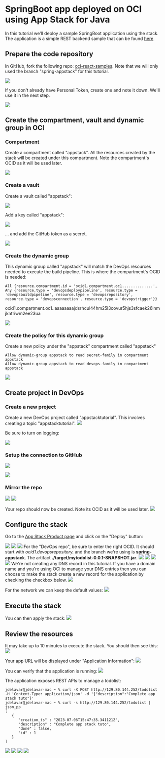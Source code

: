 # SpringBoot app deployed on OCI using App Stack for Java

In this tutorial we'll deploy a sample SpringBoot application using the stack. The application is a simple REST backend sample that can be found [here](https://github.com/oracle/oci-react-samples/tree/spring-appstack).

## Prepare the code repository

In GitHub, fork the following repo: [oci-react-samples](https://github.com/oracle/oci-react-samples/tree/spring-appstack). Note that we will only used the branch "spring-appstack" for this tutorial.

![](./screenshots/1_springbootrepo.png)

If you don't already have Personal Token, create one and note it down. We'll use it in the next step.

![](./screenshots/2_githubtoken.png)

## Create the compartment, vault and dynamic group in OCI

### Compartment

Create a compartment called "appstack". All the resources created by the stack will be created under this compartment. Note the compartment's OCID as it will be used later.

![](./screenshots/3_compartment.png)

### Create a vault

Create a vault called "appstack":

![](./screenshots/4_vault.png)


Add a key called "appstack":

![](./screenshots/5_vault_createkey.png)

 ... and add the GitHub token as a secret.

![](./screenshots/6_vault_createsecret.png)

### Create the dynamic group

This dynamic group called "appstack" will match the DevOps resources needed to execute the build pipeline. This is where the compartment's OCID is needed:

```
All {resource.compartment.id = 'ocid1.compartment.oc1..............', Any {resource.type = 'devopsdeploypipeline', resource.type = 'devopsbuildpipeline', resource.type = 'devopsrepository', resource.type = 'devopsconnection', resource.type = 'devopstrigger'}}
```

ocid1.compartment.oc1..aaaaaaaajdsrhcul44hm25l3covur5hjs3sfcaek26inmjkntriwm2ee23ua

![](./screenshots/7_dynamicgroup.png)

### Create the policy for this dynamic group

Create a new policy under the "appstack" compartment called "appstack"
```
Allow dynamic-group appstack to read secret-family in compartment appstack
Allow dynamic-group appstack to read devops-family in compartment appstack
```

![](./screenshots/8_policy.png)

## Create project in DevOps

### Create a new project 

Create a new DevOps project called "appstacktutorial". This involves creating a topic "appstacktutorial".
![](./screenshots/9_devopsproject.png)

Be sure to turn on logging:

![](./screenshots/10_devopslogging.png)

### Setup the connection to GitHub

![](./screenshots/11_externalconnection.png)

![](./screenshots/12_validateexternalconnection.png)

### Mirror the repo

![](./screenshots/13_createrepo.png)
![](./screenshots/14_mirrorrepo.png)

Your repo should now be created. Note its OCID as it will be used later.
![](./screenshots/15_repo.png)

## Configure the stack

Go to the [App Stack Product page](https://github.com/oracle-quickstart/appstack) and click on the "Deploy" button:

![](./screenshots/16_stackbutton.png)
![](./screenshots/17_createstack.png)
![](./screenshots/18_generalconfig.png)
For the "DevOps repo", be sure to enter the right OCID. It should start with *ocid1.devopsrepository.* and the branch we're using is **spring-appstack**. The artifact **./target/mytodolist-0.0.1-SNAPSHOT.jar**.
![](./screenshots/19_appconfig.png)
![](./screenshots/20_apm.png)
![](./screenshots/21_db.png)
![](./screenshots/22_vault.png)
We're not creating any DNS record in this tutorial. If you have a domain name and you're using OCI to manage your DNS entries then you can choose to make the stack create a new record for the application by checking the checkbox below.
![](./screenshots/23_url.png)

For the network we can keep the default values:
![](./screenshots/24_network.png)

## Execute the stack

You can then apply the stack:
![](./screenshots/25_applystack.png)

## Review the resources

It may take up to 10 minutes to execute the stack. You should then see this:
![](./screenshots/26_stacksuccess.png)

Your app URL will be displayed under "Application Information":
![](./screenshots/27_appinformation.png)

You can verify that the application is running:
![](./screenshots/28_iamalive.png)

The application exposes REST APIs to manage a todolist:
```
jdelavar@jdelavar-mac ~ % curl -X POST http://129.80.144.252/todolist -H 'Content-Type: application/json' -d '{"description":"Complete app stack tuto"}'
jdelavar@jdelavar-mac ~ % curl -s http://129.80.144.252/todolist | json_pp
[
   {
      "creation_ts" : "2023-07-06T15:47:35.341121Z",
      "description" : "Complete app stack tuto",
      "done" : false,
      "id" : 1
   }
]
```
![](./screenshots/29_containerinstances.png)
![](./screenshots/30_ciinstanc.png)
![](./screenshots/31_viewlogs.png)
![](./screenshots/32_logs.png)
